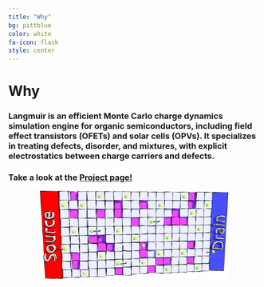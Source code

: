 ```yaml
---
title: "Why"
bg: pittblue
color: white
fa-icon: flask
style: center
---
```


# Why

### Langmuir is an efficient Monte Carlo charge dynamics simulation engine for organic semiconductors, including field effect transistors (OFETs) and solar cells (OPVs). It specializes in treating defects, disorder, and mixtures, with explicit electrostatics between charge carriers and defects.

### Take a look at the [**Project page**!](https://github.com/LangmuirSim)

<center>
    <img width=75% src="/img/transistor3E.png">
</center>
